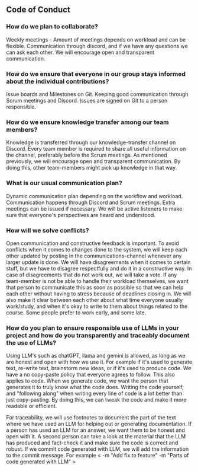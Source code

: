 ## Code of Conduct

### How do we plan to collaborate?

Weekly meetings - Amount of meetings depends on workload and can be flexible. Communication through discord, and if we have any questions we can ask each other. We will encourage open and transparent communication.

### How do we ensure that everyone in our group stays informed about the individual contributions?

Issue boards and Milestones on Git. Keeping good communication through Scrum meetings and Discord. Issues are signed on Git to a person responsible.

### How do we ensure knowledge transfer among our team members?

Knowledge is transferred through our knowledge-transfer channel on Discord. Every team member is required to share all useful information on the channel, preferably before the Scrum meetings. As mentioned previously, we will encourage open and transparent communication. By doing this, other team-members might pick up knowledge in that way.

### What is our usual communication plan?

Dynamic communication plan depending on the workflow and workload. Communication happens through Discord and Scrum meetings. Extra meetings can be issued if necessary. We will be active listeners to make sure that everyone's perspectives are heard and understood.

### How will we solve conflicts?

Open communication and constructive feedback is important. To avoid conflicts when it comes to changes done to the system, we will keep each other updated by posting in the communications-channel whenever any larger update is done. We will have disagreements when it comes to certain stuff, but we have to disagree respectfully and do it in a constructive way. In case of disagreements that do not work out, we will take a vote.
If any team-member is not be able to handle their workload themselves, we want that person to communicate this as soon as possible so that we can help each other without having to stress because of deadlines closing in. We will also make it clear between each other about what time everyone usually work/study, and when it's okay to write to them about things related to the course. Some people prefer to work early, and some late.

### How do you plan to ensure responsible use of LLMs in your project and how do you transparently and traceably document the use of LLMs?

Using LLM's such as chatGPT, llama and gemini is allowed, as long as we are honest and open with how we use it. For example if it's used to generate text, re-write text, brainstorm new ideas, or if it's used to produce code. We have a no copy-paste policy that everyone agrees to follow. This also applies to code. When we generate code, we want the person that generates it to truly know what the code does. Writing the code yourself, and "following along" when writing every line of code is a lot better than just copy-pasting. By doing this, we can tweak the code and make it more readable or efficient. 

For traceability, we will use footnotes to document the part of the text where we have used an LLM for helping out or generating documentation. If a person has used an LLM for an answer, we want them to be honest and open with it. A second person can take a look at the material that the LLM has produced and fact-check it and make sure the code is correct and robust. If we commit code generated with LLM, we will add the information to the commit message. For example < -m "Add fix to feature" -m "Parts of code generated with LLM" >
